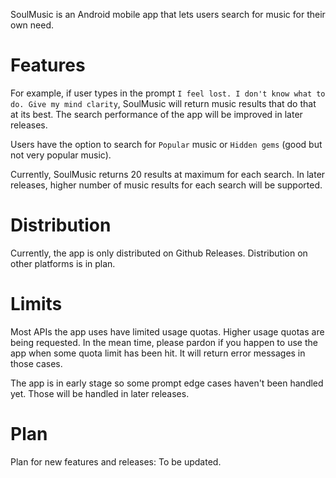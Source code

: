 SoulMusic is an Android mobile app that lets users search for music for their own need.

# Features

For example, if user types in the prompt `I feel lost. I don't know what to do. Give my mind clarity`, SoulMusic will return music results that do that at its best. The search performance of the app will be improved in later releases.

Users have the option to search for `Popular` music or `Hidden gems` (good but not very popular music).

Currently, SoulMusic returns 20 results at maximum for each search. In later releases, higher number of music results for each search will be supported.

# Distribution

Currently, the app is only distributed on Github Releases. Distribution on other platforms is in plan.

# Limits

Most APIs the app uses have limited usage quotas. Higher usage quotas are being requested. In the mean time, please pardon if you happen to use the app when some quota limit has been hit. It will return error messages in those cases.

The app is in early stage so some prompt edge cases haven't been handled yet. Those will be handled in later releases.

# Plan

Plan for new features and releases: To be updated.
